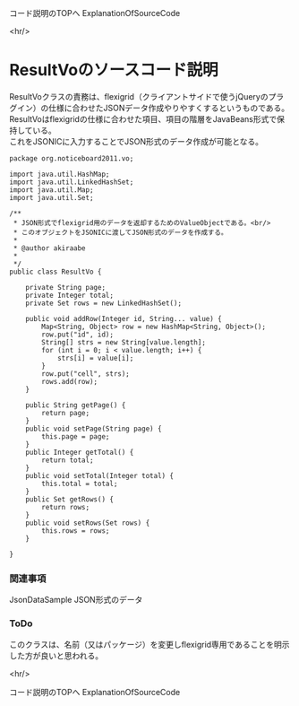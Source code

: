 コード説明のTOPへ ExplanationOfSourceCode


&lt;hr/&gt;


# ResultVoのソースコード説明 #
ResultVoクラスの責務は、flexigrid（クライアントサイドで使うjQueryのプラグイン）の仕様に合わせたJSONデータ作成やりやすくするというものである。<br />
ResultVoはflexigridの仕様に合わせた項目、項目の階層をJavaBeans形式で保持している。<br />
これをJSONICに入力することでJSON形式のデータ作成が可能となる。

```
package org.noticeboard2011.vo;

import java.util.HashMap;
import java.util.LinkedHashSet;
import java.util.Map;
import java.util.Set;

/**
 * JSON形式でflexigrid用のデータを返却するためのValueObjectである。<br/>
 * このオブジェクトをJSONICに渡してJSON形式のデータを作成する。
 * 
 * @author akiraabe
 *
 */
public class ResultVo {
    
    private String page;
    private Integer total;
    private Set rows = new LinkedHashSet();
    
    public void addRow(Integer id, String... value) {
        Map<String, Object> row = new HashMap<String, Object>();
        row.put("id", id);
        String[] strs = new String[value.length];
        for (int i = 0; i < value.length; i++) {
            strs[i] = value[i];
        }
        row.put("cell", strs);
        rows.add(row);
    }
    
    public String getPage() {
        return page;
    }
    public void setPage(String page) {
        this.page = page;
    }
    public Integer getTotal() {
        return total;
    }
    public void setTotal(Integer total) {
        this.total = total;
    }
    public Set getRows() {
        return rows;
    }
    public void setRows(Set rows) {
        this.rows = rows;
    }

}

```

### 関連事項 ###
JsonDataSample JSON形式のデータ

### ToDo ###
このクラスは、名前（又はパッケージ）を変更しflexigrid専用であることを明示した方が良いと思われる。


&lt;hr/&gt;


コード説明のTOPへ ExplanationOfSourceCode